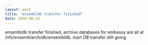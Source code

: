 ```yaml
---
layout: post
title: "ensembldb transfer finished"
date: 2016-08-24
---
```


ensembldb transfer finished, archive databases for embassy are all at /nfs/ensemblarch/db/ensembldb.
mart DB transfer still going.

